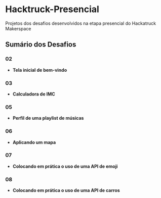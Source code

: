 # Hacktruck-Presencial
 Projetos dos desafios desenvolvidos na etapa presencial do Hackatruck Makerspace

## Sumário dos Desafios

### 02
 - **Tela inicial de bem-vindo**

### 03
 - **Calculadora de IMC**

 ### 05
 - **Perfil de uma playlist de músicas**

 ### 06
 - **Aplicando um mapa**

  ### 07
 - **Colocando em prática o uso de uma API de emoji**

  ### 08
 - **Colocando em prática o uso de uma API de carros**


    
